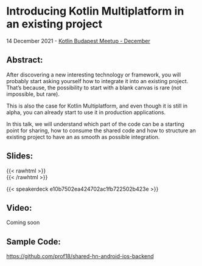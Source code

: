 # Introducing Kotlin Multiplatform in an existing project


14 December 2021 - [Kotlin Budapest Meetup - December](https://www.meetup.com/Kotlin-Budapest/events/281867291/)

## Abstract:

After discovering a new interesting technology or framework, you will probably start asking yourself how to integrate it into an existing project. That’s because, the possibility to start with a blank canvas is rare (not impossible, but rare).

This is also the case for Kotlin Multiplatform, and even though it is still in alpha, you can already start to use it in production applications.

In this talk, we will understand which part of the code can be a starting point for sharing, how to consume the shared code and how to structure an existing project to have an as smooth as possible integration.

## Slides:
{{< rawhtml >}}
<br>
{{< /rawhtml >}}

{{< speakerdeck e10b7502ea424702ac1fb722502b423e >}}

## Video:

Coming soon

## Sample Code:

https://github.com/prof18/shared-hn-android-ios-backend

